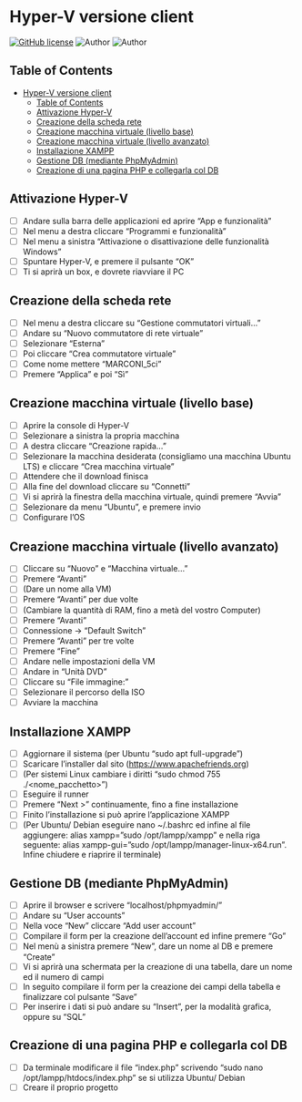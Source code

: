 # Hyper-V versione client
[![GitHub license](https://img.shields.io/badge/license-GNU-green?style=flat)](https://github.com/CastellaniDavide/cpp-webservice/blob/master/LICENSE) ![Author](https://img.shields.io/badge/author-Bellamoli%20Riccardo-green?style=flat)  ![Author](https://img.shields.io/badge/author-Castellani%20Davide-green?style=flat) 

## Table of Contents
- [Hyper-V versione client](#hyper-v-versione-client)
  - [Table of Contents](#table-of-contents)
  - [Attivazione Hyper-V](#attivazione-hyper-v)
  - [Creazione della scheda rete](#creazione-della-scheda-rete)
  - [Creazione macchina virtuale (livello base)](#creazione-macchina-virtuale-livello-base)
  - [Creazione macchina virtuale (livello avanzato)](#creazione-macchina-virtuale-livello-avanzato)
  - [Installazione XAMPP](#installazione-xampp)
  - [Gestione DB (mediante PhpMyAdmin)](#gestione-db-mediante-phpmyadmin)
  - [Creazione di una pagina PHP e collegarla col DB](#creazione-di-una-pagina-php-e-collegarla-col-db)

## Attivazione Hyper-V
- [ ] Andare sulla barra delle applicazioni ed aprire “App e funzionalità”
- [ ] Nel menu a destra cliccare “Programmi e funzionalità”
- [ ] Nel menu a sinistra “Attivazione o disattivazione delle funzionalità Windows”
- [ ] Spuntare Hyper-V, e premere il pulsante “OK”
- [ ] Ti si aprirà un box, e dovrete riavviare il PC

## Creazione della scheda rete
- [ ] Nel menu a destra cliccare su “Gestione commutatori virtuali…”
- [ ] Andare su “Nuovo commutatore di rete virtuale”
- [ ] Selezionare “Esterna”
- [ ] Poi cliccare “Crea commutatore virtuale”
- [ ] Come nome mettere “MARCONI\_5ci”
- [ ] Premere “Applica” e poi “Sì”

## Creazione macchina virtuale (livello base)
- [ ] Aprire la console di Hyper-V
- [ ] Selezionare a sinistra la propria macchina 
- [ ] A destra cliccare “Creazione rapida…”
- [ ] Selezionare la macchina desiderata (consigliamo una macchina Ubuntu LTS) e cliccare “Crea macchina virtuale”
- [ ] Attendere che il download finisca
- [ ] Alla fine del download cliccare su “Connetti”
- [ ] Vi si aprirà la finestra della macchina virtuale, quindi premere “Avvia”
- [ ] Selezionare da menu “Ubuntu”, e premere invio
- [ ] Configurare l’OS

## Creazione macchina virtuale (livello avanzato)
- [ ] Cliccare su “Nuovo” e “Macchina virtuale…”
- [ ] Premere “Avanti”
- [ ] (Dare un nome alla VM)
- [ ] Premere “Avanti” per due volte
- [ ] (Cambiare la quantità di RAM, fino a metà del vostro Computer)
- [ ] Premere “Avanti”
- [ ] Connessione → “Default Switch”
- [ ] Premere “Avanti” per tre volte
- [ ] Premere “Fine”
- [ ] Andare nelle impostazioni della VM
- [ ] Andare in “Unità DVD”
- [ ] Cliccare su “File immagine:”
- [ ] Selezionare il percorso della ISO
- [ ] Avviare la macchina

## Installazione XAMPP
- [ ] Aggiornare il sistema (per Ubuntu “sudo apt full-upgrade”)
- [ ] Scaricare l’installer dal sito (<https://www.apachefriends.org>)
- [ ] (Per sistemi Linux cambiare i diritti “sudo chmod 755 ./<nome\_pacchetto>”)
- [ ] Eseguire il runner
- [ ] Premere “Next >” continuamente, fino a fine installazione
- [ ] Finito l’installazione si può aprire l’applicazione XAMPP
- [ ] (Per Ubuntu/ Debian eseguire nano ~/.bashrc ed infine al file aggiungere: alias xampp=”sudo /opt/lampp/xampp” e nella riga seguente: alias xampp-gui=”sudo /opt/lampp/manager-linux-x64.run”. Infine chiudere e riaprire il terminale)

## Gestione DB (mediante PhpMyAdmin)
- [ ] Aprire il browser e scrivere “localhost/phpmyadmin/”
- [ ] Andare su “User accounts”
- [ ] Nella voce “New” cliccare “Add user account”
- [ ] Compilare il form per la creazione dell’account ed infine premere “Go”
- [ ] Nel menù a sinistra premere “New”, dare un nome al DB e premere “Create”
- [ ] Vi si aprirà una schermata per la creazione di una tabella, dare un nome ed il numero di campi
- [ ] In seguito compilare il form per la creazione dei campi della tabella e finalizzare col pulsante “Save”
- [ ] Per inserire i dati si può andare su “Insert”, per la modalità grafica, oppure su “SQL”

## Creazione di una pagina PHP e collegarla col DB
- [ ] Da terminale modificare il file “index.php” scrivendo “sudo nano /opt/lampp/htdocs/index.php” se si utilizza Ubuntu/ Debian
- [ ] Creare il proprio progetto

